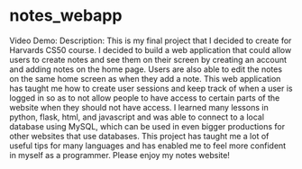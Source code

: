# notes_webapp
Video Demo:  <URL HERE>
Description: This is my final project that I decided to create for Harvards CS50 course. I decided to build a web application that could allow users to create notes and see them on their screen by creating an account and adding notes on the home page. Users are also able to edit the notes on the same home screen as when they add a note. This web application has taught me how to create user sessions and keep track of when a user is logged in so as to not allow people to have access to certain parts of the website when they should not have access. I learned many lessons in python, flask, html, and javascript and was able to connect to a local database using MySQL, which can be used in even bigger productions for other websites that use databases. This project has taught me a lot of useful tips for many languages and has enabled me to feel more confident in myself as a programmer. Please enjoy my notes website!
